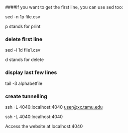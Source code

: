 ####If you want to get the first line, you can use sed too:

sed -n 1p file.csv

p stands for print

### delete first line

sed -i 1d file1.csv

d stands for delete

### display last few lines

 tail -3 alphabetfile
 
 ### create tunnelling
 
 ssh -L 4040:localhost:4040 user@xx.tamu.edu

 ssh -L 4040:localhost:4040 <nodename>
 
 Access the website at localhost:4040
 
